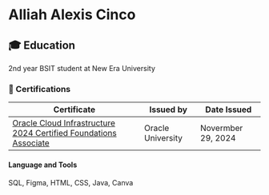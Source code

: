 # Alliah Alexis Cinco
## 🎓 Education
2nd year BSIT student at New Era University
### 📃 Certifications
| Certificate | Issued by | Date Issued |
|---|---|---|
| [Oracle Cloud Infrastructure 2024 Certified Foundations Associate](https://catalog-education.oracle.com/ords/certview/sharebadge?id=CC20263DEB329084AB593E1D0B9EB432E859835F0FE00DFC3D72226DED277691) | Oracle University | Novermber 29, 2024 |                                                                         
#### Language and Tools
SQL, Figma, HTML, CSS, Java, Canva

